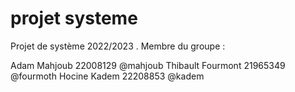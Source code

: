 # projet systeme

Projet de système 2022/2023 . Membre du groupe : 

Adam Mahjoub  22008129 @mahjoub
Thibault Fourmont 21965349 @fourmoth
Hocine Kadem  22208853 @kadem